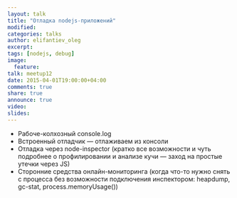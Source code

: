 ```yaml
---
layout: talk
title: "Отладка nodejs-приложений"
modified:
categories: talks
author: elifantiev_oleg
excerpt:
tags: [nodejs, debug]
image:
  feature:
talk: meetup12
date: 2015-04-01T19:00:00+04:00
comments: true
share: true
announce: true 
video: 
slides: 
---
```



 - Рабоче-колхозный console.log
 - Встроенный отладчик — отлаживаем из консоли
 - Отладка через node-inspector (кратко все возможности и чуть подробнее о профилировании и анализе кучи — заход на простые утечки через JS)
 - Сторонние средства онлайн-мониторинга (когда что-то нужно снять с процесса без возможности подключения инспектором: heapdump, gc-stat, process.memoryUsage())